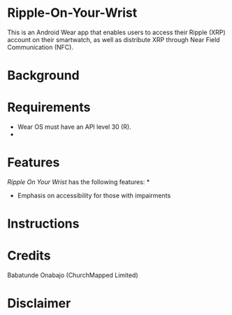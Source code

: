 # Ripple-On-Your-Wrist
This is an Android Wear app that enables users to access their Ripple (XRP) account on their smartwatch, as well as distribute XRP through Near Field Communication (NFC).

# Background

# Requirements
* Wear OS must have an API level 30 (R).
* 

# Features
_Ripple On Your Wrist_ has the following features:
* 
* Emphasis on accessibility for those with impairments

# Instructions

# Credits
Babatunde Onabajo (ChurchMapped Limited)

# Disclaimer
